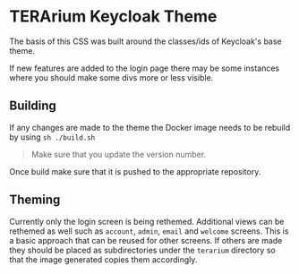 # TERArium Keycloak Theme
The basis of this CSS was built around the classes/ids of Keycloak's base theme. 

If new features are added to the login page there may be some instances where you should make some divs more or less visible.

## Building
If any changes are made to the theme the Docker image needs to be rebuild by using 
`sh
./build.sh
`

>Make sure that you update the version number.

Once build make sure that it is pushed to the appropriate repository.

## Theming
Currently only the login screen is being rethemed. Additional views can be rethemed as well such as `account`, `admin`, `email` and `welcome` screens. This is a basic approach that can be reused for other screens. If others are made they should be placed as subdirectories under the `terarium` directory so that the image generated copies them accordingly.

